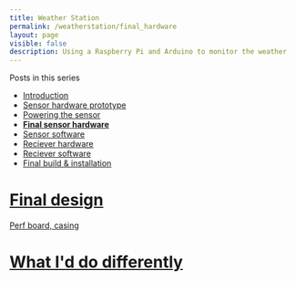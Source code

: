 ```yaml
---
title: Weather Station
permalink: /weatherstation/final_hardware
layout: page
visible: false
description: Using a Raspberry Pi and Arduino to monitor the weather
---
```


<div class="post_series">
<p>Posts in this series</p>
<ul>
    <li><a href="../">Introduction</a></li>
    <li><a href="../">Sensor hardware prototype</li>
    <li>Powering the sensor</li>
    <li><b>Final sensor hardware</b></li>
    <li>Sensor software</li>
    <li>Reciever hardware</li>
    <li>Reciever software</li>
    <li>Final build & installation</li>
</ul>
</div>


# Final design 
Perf board, casing



# What I'd do differently


